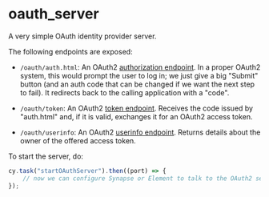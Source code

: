 # oauth_server

A very simple OAuth identity provider server.

The following endpoints are exposed:

-   `/oauth/auth.html`: An OAuth2 [authorization endpoint](https://openid.net/specs/openid-connect-core-1_0.html#AuthorizationEndpoint).
    In a proper OAuth2 system, this would prompt the user to log in; we just give a big "Submit" button (and an
    auth code that can be changed if we want the next step to fail). It redirects back to the calling application
    with a "code".

-   `/oauth/token`: An OAuth2 [token endpoint](https://openid.net/specs/openid-connect-core-1_0.html#TokenEndpoint).
    Receives the code issued by "auth.html" and, if it is valid, exchanges it for an OAuth2 access token.

-   `/oauth/userinfo`: An OAuth2 [userinfo endpoint](https://openid.net/specs/openid-connect-core-1_0.html#UserInfo).
    Returns details about the owner of the offered access token.

To start the server, do:

```javascript
cy.task("startOAuthServer").then((port) => {
    // now we can configure Synapse or Element to talk to the OAuth2 server.
});
```
